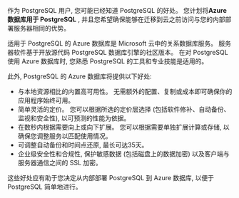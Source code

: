 作为 PostgreSQL 用户, 您可能已经知道 PostgreSQL 的好处。 您计划将**Azure 数据库用于 PostgreSQL** , 并且您希望确保能够在迁移到云之前访问与您的内部部署服务器相同的优势。

适用于 PostgreSQL 的 Azure 数据库是 Microsoft 云中的关系数据库服务。 服务器软件基于开放源代码 PostgreSQL 数据库引擎的社区版本。 在对 PostgreSQL 使用 Azure 数据库时, 您熟悉 PostgreSQL 的工具和专业技能是适用的。

此外, PostgreSQL 的 Azure 数据库将提供以下好处:

- 与本地资源相比的内置高可用性。 无需额外的配置、复制或成本即可确保你的应用程序始终可用。
- 简单灵活的定价。 您可以根据所选的定价层选择 (包括软件修补、自动备份、监视和安全性), 以可预测的性能为依据。
- 在数秒内根据需要向上或向下扩展。 您可以根据需要单独扩展计算或存储, 以确保您调整服务以匹配使用情况。
- 可调整自动备份和时间点还原, 最长可达35天。
- 企业级安全性和合规性, 保护敏感数据 (包括磁盘上的数据加密) 以及客户端与服务器通信之间的 SSL 加密。

这些好处应有助于您决定从内部部署 PostgreSQL 到 Azure 数据库, 以便于 PostgreSQL 简单地进行。